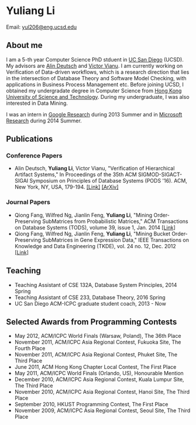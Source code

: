 # Yuliang Li
Email: yul206@eng.ucsd.edu

## About me
I am a 5-th year Computer Science PhD stduent in [UC San Diego](http://www.cs.ucsd.edu/) (UCSD). My advisors are [Alin Deutsch](http://db.ucsd.edu/People/alin/) and [Victor Vianu](https://cseweb.ucsd.edu/~vianu/).
I am currently working on Verification of Data-driven workflows, which is a research direction that lies in the intersection of Database Theory and Software Model Checking, with applications in Business Process Management etc. Before joining UCSD, I obtained my undergradate degree in Computer Science from [Hong Kong University of Science and Technology](http://www.ust.hk). During my undergraduate, I was also interested in Data Mining.

I was an intern in [Google Research](https://research.google.com/) during 2013 Summer and in [Microsoft Research](https://www.microsoft.com/en-us/research/group/data-management-exploration-and-mining-dmx/) during 2014 Summer.

## Publications

### Conference Papers
* Alin Deutsch, **Yuliang Li**, Victor Vianu, "Verification of Hierarchical Artifact Systems," In Proceedings of the 35th ACM SIGMOD-SIGACT-SIGAI Symposium on Principles of Database Systems (PODS '16). ACM, New York, NY, USA, 179-194. [[Link]](https://cseweb.ucsd.edu/~vianu/pods16.pdf) [[ArXiv]](http://arxiv.org/abs/1604.00967)

### Journal Papers
* Qiong Fang, Wilfred Ng, Jianlin Feng, **Yuliang Li**, "Mining Order-Preserving SubMatrices from
Probabilistic Matrices," ACM Transactions on Database Systems (TODS), volume 39, issue 1, Jan. 2014 [[Link]](http://www.cs.ust.hk/~wilfred/paper/tods14.pdf)
* Qiong Fang, Wilfred Ng, Jianlin Feng, **Yuliang Li**, "Mining Bucket Order-Preserving SubMatrices in Gene Expression Data," IEEE Transactions on Knowledge and Data Engineering (TKDE), vol. 24 no. 12, Dec. 2012 [[Link]](http://ieeexplore.ieee.org/document/5989809/)

## Teaching
* Teaching Assistant of CSE 132A, Database System Principles, 2014 Spring
* Teaching Assistant of CSE 233, Database Theory, 2016 Spring
* UC San Diego ACM-ICPC graduate student coach, 2013 - Now

## Selected Awards from Programming Contests
* May 2012, ACM/ICPC World Finals (Warsaw, Poland), The 36th Place 
* November 2011, ACM/ICPC Asia Regional Contest, Fukuoka Site, The Fourth Place 
* November 2011, ACM/ICPC Asia Regional Contest, Phuket Site, The Third Place 
* June 2011, ACM Hong Kong Chapter Local Contest, The First Place
* May 2011, ACM/ICPC World Finals (Orlando, US), Honourable Mention
* December 2010, ACM/ICPC Asia Regional Contest, Kuala Lumpur Site, The Third Place
* November 2010, ACM/ICPC Asia Regional Contest, Hanoi Site, The Third Place
* September 2010, HKUST Programming Contest, The First Place
* November 2009, ACM/ICPC Asia Regional Contest, Seoul Site, The Third Place
